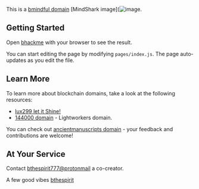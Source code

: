 This is a [bmindful domain](https://beechains.github.io/bmindful) [MindShark image](![image](https://user-images.githubusercontent.com/37987346/88022788-e8d48580-cafd-11ea-8113-1914dcb7e91b.png).

## Getting Started

Open [bhackme](home.bhackme/) with your browser to see the result.

You can start editing the page by modifying `pages/index.js`. The page auto-updates as you edit the file.

## Learn More

To learn more about blockchain domains, take a look at the following resources:

- [lux299 let it Shine!](home.lux299/)
- [144000 domain](home.144000) - Lightworkers domain.

You can check out [ancientmanuscripts domain](home.ancientmanuscripts) - your feedback and contributions are welcome!

## At Your Service

Contact [bthespirit777@protonmail](https://protonmail.com) a co-creator.

A few good vibes [bthespirit](https://gateway.pinata.cloud/ipfs/QmYpk2DdjnShgeBZUTJKnEgaEj7p1EciWikjP3Kb2Bh3yC/) 
